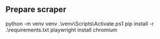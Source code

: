 ## Prepare scraper
python -m venv venv
.\venv\Scripts\Activate.ps1 
pip install -r .\requirements.txt
playwright install chromium